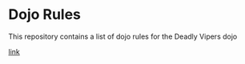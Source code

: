 Dojo Rules
==========

This repository contains a list of dojo rules for the Deadly Vipers dojo

[link](https://github.com/deadlyvipers)
